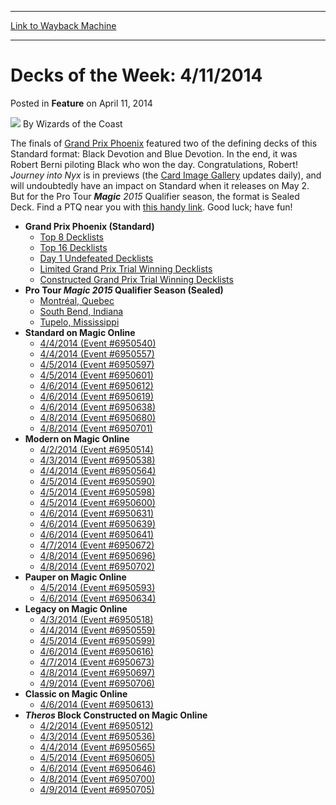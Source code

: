 
---
[Link to Wayback Machine](https://web.archive.org/web/20220701130116/https://magic.wizards.com/en/articles/archive/feature/decks-week-4112014-2014-04-11)

[_metadata_:author]:- "Wizards of the Coast"
[_metadata_:description]:- "The finals of Grand Prix Phoenix featured two of the defining decks of this Standard format: Black Devotion and Blue Devotion. In the end, it was Robert Berni piloting Black who won the day. Congratulations, Robert! Journey into Nyx is in previews (the Card Image Gallery updates daily), and will undoubtedly have an impact on Standard when it releases on May 2. But for the Pro"
[_metadata_:generator]:- "Drupal 7 (http://drupal.org)"
[_metadata_:publish_date]:- "2014-04-11"
[_metadata_:title]:- "Decks of the Week: 4/11/2014"
[_metadata_:wayback_capture_timestamp]:- "2022-07-01 13:01:16+00:00"
[_metadata_:wayback_raw_url]:- "https://web.archive.org/web/20220701130116id_/https://magic.wizards.com/en/articles/archive/feature/decks-week-4112014-2014-04-11"
[_metadata_:wayback_url]:- "https://magic.wizards.com/en/articles/archive/feature/decks-week-4112014-2014-04-11"
---


Decks of the Week: 4/11/2014
============================



 Posted in **Feature**
 on April 11, 2014 






![](https://media.magic.wizards.com/styles/auth_small/public/images/person/wizards_author.jpg)
By Wizards of the Coast











The finals of [Grand Prix Phoenix](http://archive.wizards.com/magic/magazine/article.aspx?x=mtg/daily/eventcoverage/gpphx14/welcome) featured two of the defining decks of this Standard format: Black Devotion and Blue Devotion. In the end, it was Robert Berni piloting Black who won the day. Congratulations, Robert! *Journey into Nyx* is in previews (the [Card Image Gallery](http://archive.wizards.com/magic/tcg/article.aspx?x=mtg/tcg/journeyintonyx/cig#) updates daily), and will undoubtedly have an impact on Standard when it releases on May 2. But for the Pro Tour ***Magic** 2015* Qualifier season, the format is Sealed Deck. Find a PTQ near you with [this handy link](http://archive.wizards.com/Magic/TCG/Events.aspx?x=mtg/event/protour/qualifierlist#m15). Good luck; have fun!


* **Grand Prix Phoenix (Standard)**
	+ [Top 8 Decklists](http://archive.wizards.com/magic/magazine/article.aspx?x=mtg/daily/eventcoverage/gpphx14/welcome#1)
	+ [Top 16 Decklists](http://archive.wizards.com/magic/magazine/article.aspx?x=mtg/daily/eventcoverage/gpphx14/welcome#0)
	+ [Day 1 Undefeated Decklists](http://archive.wizards.com/magic/magazine/article.aspx?x=mtg/daily/eventcoverage/gpphx14/day2#0)
	+ [Limited Grand Prix Trial Winning Decklists](http://archive.wizards.com/magic/magazine/article.aspx?x=mtg/daily/eventcoverage/gpphx14/day1#2)
	+ [Constructed Grand Prix Trial Winning Decklists](http://archive.wizards.com/magic/magazine/article.aspx?x=mtg/daily/eventcoverage/gpphx14/day1#1)
* **Pro Tour ***Magic** 2015* Qualifier Season (Sealed)** 
	+ [Montréal, Quebec](http://archive.wizards.com/magic/magazine/events.aspx?x=mtg/daily/eventcoverage/journeyintonyx14ptq/0329montreal)
	+ [South Bend, Indiana](http://archive.wizards.com/magic/magazine/events.aspx?x=mtg/daily/eventcoverage/journeyintonyx14ptq/0329southbend)
	+ [Tupelo, Mississippi](http://archive.wizards.com/magic/magazine/events.aspx?x=mtg/daily/eventcoverage/journeyintonyx14ptq/0405tupelo)
* **Standard on Magic Online**
	+ [4/4/2014 (Event #6950540)](http://archive.wizards.com/Magic/Digital/MagicOnlineTourn.aspx?x=mtg/digital/magiconline/tourn/6950540)
	+ [4/4/2014 (Event #6950557)](http://archive.wizards.com/Magic/Digital/MagicOnlineTourn.aspx?x=mtg/digital/magiconline/tourn/6950557)
	+ [4/5/2014 (Event #6950597)](http://archive.wizards.com/Magic/Digital/MagicOnlineTourn.aspx?x=mtg/digital/magiconline/tourn/6950597)
	+ [4/5/2014 (Event #6950601)](http://archive.wizards.com/Magic/Digital/MagicOnlineTourn.aspx?x=mtg/digital/magiconline/tourn/6950601)
	+ [4/6/2014 (Event #6950612)](http://archive.wizards.com/Magic/Digital/MagicOnlineTourn.aspx?x=mtg/digital/magiconline/tourn/6950612)
	+ [4/6/2014 (Event #6950619)](http://archive.wizards.com/Magic/Digital/MagicOnlineTourn.aspx?x=mtg/digital/magiconline/tourn/6950619)
	+ [4/6/2014 (Event #6950638)](http://archive.wizards.com/Magic/Digital/MagicOnlineTourn.aspx?x=mtg/digital/magiconline/tourn/6950638)
	+ [4/8/2014 (Event #6950680)](http://archive.wizards.com/Magic/Digital/MagicOnlineTourn.aspx?x=mtg/digital/magiconline/tourn/6950680)
	+ [4/8/2014 (Event #6950701)](http://archive.wizards.com/Magic/Digital/MagicOnlineTourn.aspx?x=mtg/digital/magiconline/tourn/6950701)
* **Modern on Magic Online**
	+ [4/2/2014 (Event #6950514)](http://archive.wizards.com/Magic/Digital/MagicOnlineTourn.aspx?x=mtg/digital/magiconline/tourn/6950514)
	+ [4/3/2014 (Event #6950538)](http://archive.wizards.com/Magic/Digital/MagicOnlineTourn.aspx?x=mtg/digital/magiconline/tourn/6950538)
	+ [4/4/2014 (Event #6950564)](http://archive.wizards.com/Magic/Digital/MagicOnlineTourn.aspx?x=mtg/digital/magiconline/tourn/6950564)
	+ [4/5/2014 (Event #6950590)](http://archive.wizards.com/Magic/Digital/MagicOnlineTourn.aspx?x=mtg/digital/magiconline/tourn/6950590)
	+ [4/5/2014 (Event #6950598)](http://archive.wizards.com/Magic/Digital/MagicOnlineTourn.aspx?x=mtg/digital/magiconline/tourn/6950598)
	+ [4/5/2014 (Event #6950600)](http://archive.wizards.com/Magic/Digital/MagicOnlineTourn.aspx?x=mtg/digital/magiconline/tourn/6950600)
	+ [4/6/2014 (Event #6950631)](http://archive.wizards.com/Magic/Digital/MagicOnlineTourn.aspx?x=mtg/digital/magiconline/tourn/6950631)
	+ [4/6/2014 (Event #6950639)](http://archive.wizards.com/Magic/Digital/MagicOnlineTourn.aspx?x=mtg/digital/magiconline/tourn/6950639)
	+ [4/6/2014 (Event #6950641)](http://archive.wizards.com/Magic/Digital/MagicOnlineTourn.aspx?x=mtg/digital/magiconline/tourn/6950641)
	+ [4/7/2014 (Event #6950672)](http://archive.wizards.com/Magic/Digital/MagicOnlineTourn.aspx?x=mtg/digital/magiconline/tourn/6950672)
	+ [4/8/2014 (Event #6950696)](http://archive.wizards.com/Magic/Digital/MagicOnlineTourn.aspx?x=mtg/digital/magiconline/tourn/6950696)
	+ [4/8/2014 (Event #6950702)](http://archive.wizards.com/Magic/Digital/MagicOnlineTourn.aspx?x=mtg/digital/magiconline/tourn/6950702)
* **Pauper on Magic Online** 
	+ [4/5/2014 (Event #6950593)](http://archive.wizards.com/Magic/Digital/MagicOnlineTourn.aspx?x=mtg/digital/magiconline/tourn/6950593)
	+ [4/6/2014 (Event #6950634)](http://archive.wizards.com/Magic/Digital/MagicOnlineTourn.aspx?x=mtg/digital/magiconline/tourn/6950634)
* **Legacy on Magic Online**
	+ [4/3/2014 (Event #6950518)](http://archive.wizards.com/Magic/Digital/MagicOnlineTourn.aspx?x=mtg/digital/magiconline/tourn/6950518)
	+ [4/4/2014 (Event #6950559)](http://archive.wizards.com/Magic/Digital/MagicOnlineTourn.aspx?x=mtg/digital/magiconline/tourn/6950559)
	+ [4/5/2014 (Event #6950599)](http://archive.wizards.com/Magic/Digital/MagicOnlineTourn.aspx?x=mtg/digital/magiconline/tourn/6950599)
	+ [4/6/2014 (Event #6950616)](http://archive.wizards.com/Magic/Digital/MagicOnlineTourn.aspx?x=mtg/digital/magiconline/tourn/6950616)
	+ [4/7/2014 (Event #6950673)](http://archive.wizards.com/Magic/Digital/MagicOnlineTourn.aspx?x=mtg/digital/magiconline/tourn/6950673)
	+ [4/8/2014 (Event #6950697)](http://archive.wizards.com/Magic/Digital/MagicOnlineTourn.aspx?x=mtg/digital/magiconline/tourn/6950697)
	+ [4/9/2014 (Event #6950706)](http://archive.wizards.com/Magic/Digital/MagicOnlineTourn.aspx?x=mtg/digital/magiconline/tourn/6950706)
* **Classic on Magic Online** 
	+ [4/6/2014 (Event #6950613)](http://archive.wizards.com/Magic/Digital/MagicOnlineTourn.aspx?x=mtg/digital/magiconline/tourn/6950613)
* ***Theros* Block Constructed on Magic Online** 
	+ [4/2/2014 (Event #6950512)](http://archive.wizards.com/Magic/Digital/MagicOnlineTourn.aspx?x=mtg/digital/magiconline/tourn/6950512)
	+ [4/3/2014 (Event #6950536)](http://archive.wizards.com/Magic/Digital/MagicOnlineTourn.aspx?x=mtg/digital/magiconline/tourn/6950536)
	+ [4/4/2014 (Event #6950565)](http://archive.wizards.com/Magic/Digital/MagicOnlineTourn.aspx?x=mtg/digital/magiconline/tourn/6950565)
	+ [4/5/2014 (Event #6950605)](http://archive.wizards.com/Magic/Digital/MagicOnlineTourn.aspx?x=mtg/digital/magiconline/tourn/6950605)
	+ [4/6/2014 (Event #6950646)](http://archive.wizards.com/Magic/Digital/MagicOnlineTourn.aspx?x=mtg/digital/magiconline/tourn/6950646)
	+ [4/8/2014 (Event #6950700)](http://archive.wizards.com/Magic/Digital/MagicOnlineTourn.aspx?x=mtg/digital/magiconline/tourn/6950700)
	+ [4/9/2014 (Event #6950705)](http://archive.wizards.com/Magic/Digital/MagicOnlineTourn.aspx?x=mtg/digital/magiconline/tourn/6950705)






